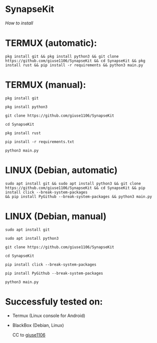 # SynapseKit
*How to install*

# TERMUX (automatic):
```
pkg install git && pkg install python3 && git clone https://github.com/giuse1106/SynapseKit && cd SynapseKit && pkg install rust && pip install -r requirements && python3 main.py
```

# TERMUX (manual):
```
pkg install git
```
```
pkg install python3
```
```
git clone https://github.com/giuse1106/SynapseKit
```
```
cd SynapseKit
```
```
pkg install rust
```
```
pip install -r requirements.txt
```
```
python3 main.py
```

# LINUX (Debian, automatic)
```
sudo apt install git && sudo apt install python3 && git clone https://github.com/giuse1106/SynapseKit && cd SynapseKit && pip install click --break-system-packages
&& pip install PyGithub --break-system-packages && python3 main.py
```

# LINUX (Debian, manual)
```
sudo apt install git
```
```
sudo apt install python3
```
```
git clone https://github.com/giuse1106/SynapseKit
```
```
cd SynapseKit
```
```
pip install click --break-system-packages
```
```
pip install PyGithub --break-system-packages
```
```
python3 main.py
```
# Successfuly tested on:
- Termux (Linux console for Android)
- BlackBox (Debian, Linux)

  CC to [giuse1106](github.com/giuse1106)
